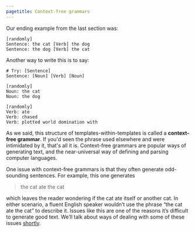 ```yaml
---
pagetitle: Context-free grammars
---
```

Our ending example from the last section was:
```step
[randomly]
Sentence: the cat [Verb] the dog
Sentence: the dog [Verb] the cat
```
Another way to write this is to say:
```Step
# Try: [Sentence]
Sentence: [Noun] [Verb] [Noun]

[randomly]
Noun: the cat
Noun: the dog

[randomly]
Verb: ate 
Verb: chased 
Verb: plotted world domination with
```
As we said, this structure of templates-within-templates is called a **context-free grammar**.  If you'd seen the phrase used elsewhere and were intimidated by it, that's all it is.  Context-free grammars are popular ways of generating text, and the near-universal way of defining and parsing computer languages.  

One issue with context-free grammars is that they often generate odd-sounding sentences.  For example, this one generates

> the cat ate the cat

which leaves the reader wondering if the cat ate itself or another cat.  In either scenario, a fluent English speaker wouldn’t use the phrase “the cat ate the cat” to describe it.  Issues like this are one of the reasons it’s difficult to generate good text.  We’ll talk about ways of dealing with some of these issues [shortly](reflexive_pronouns).

